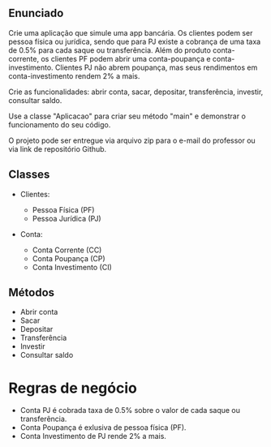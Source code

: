 ## Enunciado

Crie uma aplicação que simule uma app bancária. Os clientes podem ser pessoa física ou jurídica, sendo que para PJ existe a cobrança de uma taxa de 0.5% para cada saque ou transferência. Além do produto conta-corrente, os clientes PF podem abrir uma conta-poupança e conta-investimento. Clientes PJ não abrem poupança, mas seus rendimentos em conta-investimento rendem 2% a mais.

Crie as funcionalidades: abrir conta, sacar, depositar, transferência, investir, consultar saldo.

Use a classe "Aplicacao" para criar seu método "main" e demonstrar o funcionamento do seu código.

O projeto pode ser entregue via arquivo zip para o e-mail do professor ou via link de repositório Github.


## Classes

* Clientes:

    - Pessoa Física (PF)
    - Pessoa Jurídica (PJ)

* Conta:

    - Conta Corrente (CC)
    - Conta Poupança (CP)
    - Conta Investimento (CI)


## Métodos

* Abrir conta 
* Sacar 
* Depositar 
* Transferência  
* Investir 
* Consultar saldo


# Regras de negócio

* Conta PJ é cobrada taxa de 0.5% sobre o valor de cada saque ou transferência.
* Conta Poupança é exlusiva de pessoa física (PF).
* Conta Investimento de PJ rende 2% a mais.